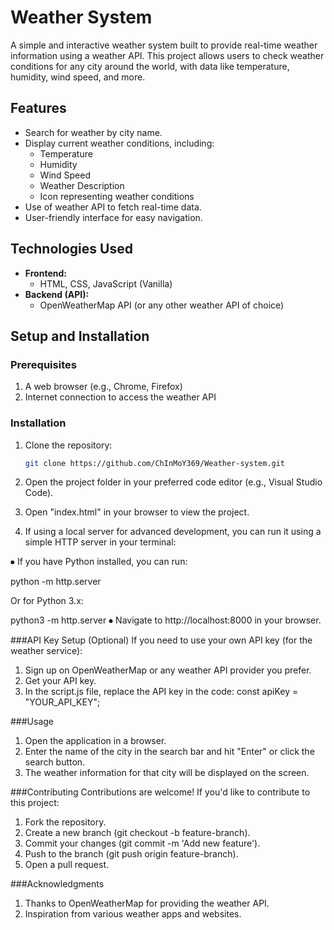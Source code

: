 # Weather System

A simple and interactive weather system built to provide real-time weather information using a weather API. This project allows users to check weather conditions for any city around the world, with data like temperature, humidity, wind speed, and more.

## Features

- Search for weather by city name.
- Display current weather conditions, including:
  - Temperature
  - Humidity
  - Wind Speed
  - Weather Description
  - Icon representing weather conditions
- Use of weather API to fetch real-time data.
- User-friendly interface for easy navigation.

## Technologies Used

- **Frontend:**
  - HTML, CSS, JavaScript (Vanilla)
- **Backend (API):**
  - OpenWeatherMap API (or any other weather API of choice)

## Setup and Installation

### Prerequisites

1. A web browser (e.g., Chrome, Firefox)
2. Internet connection to access the weather API

### Installation

1. Clone the repository:
   ```bash
   git clone https://github.com/ChInMoY369/Weather-system.git

2. Open the project folder in your preferred code editor (e.g., Visual Studio Code).

3. Open "index.html" in your browser to view the project.

4. If using a local server for advanced development, you can run it using a simple HTTP server in your terminal:

⦁	If you have Python installed, you can run:

python -m http.server

Or for Python 3.x:

python3 -m http.server
⦁	Navigate to http://localhost:8000 in your browser.

###API Key Setup (Optional)
If you need to use your own API key (for the weather service):

1.	Sign up on OpenWeatherMap or any weather API provider you prefer.
2.	Get your API key.
3.	In the script.js file, replace the API key in the code:
const apiKey = "YOUR_API_KEY";

###Usage
1.	Open the application in a browser.
2.	Enter the name of the city in the search bar and hit "Enter" or click the search button.
3.	The weather information for that city will be displayed on the screen.

###Contributing
Contributions are welcome! If you'd like to contribute to this project:
1.	Fork the repository.
2.	Create a new branch (git checkout -b feature-branch).
3.	Commit your changes (git commit -m 'Add new feature').
4.	Push to the branch (git push origin feature-branch).
5.	Open a pull request.

###Acknowledgments
1.	Thanks to OpenWeatherMap for providing the weather API.
2.	Inspiration from various weather apps and websites.
